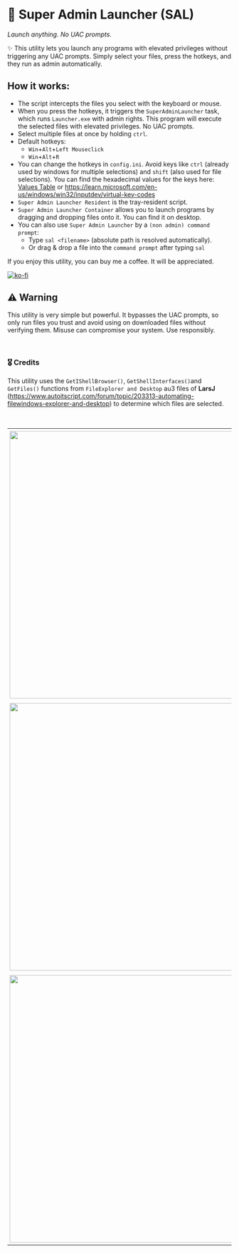 # 🚀 Super Admin Launcher (SAL) 
*Launch anything. No UAC prompts.*

✨ This utility lets you launch any programs with elevated privileges without triggering any UAC prompts.
Simply select your files, press the hotkeys, and they run as admin automatically.

## How it works:
- The script intercepts the files you select with the keyboard or mouse.
- When you press the hotkeys, it triggers the `SuperAdminLauncher` task, which runs `Launcher.exe` with admin rights. This program will execute the selected files with elevated privileges. No UAC prompts.
- Select multiple files at once by holding `ctrl`.
- Default hotkeys:
  - `Win`+`Alt`+`Left Mouseclick`
  - `Win`+`Alt`+`R` 
- You can change the hotkeys in `config.ini`. Avoid keys like `ctrl` (already used by windows for multiple selections) and `shift` (also used for file selections).
 You can find the hexadecimal values for the keys here: [Values Table](./Values%20Table.md) or https://learn.microsoft.com/en-us/windows/win32/inputdev/virtual-key-codes
- `Super Admin Launcher Resident` is the tray-resident script.
- `Super Admin Launcher Container` allows you to launch programs by dragging and dropping files onto it. You can find it on desktop.
- You can also use `Super Admin Launcher` by a `(non admin) command prompt`:
  - Type `sal <filename>` (absolute path is resolved automatically).
  - Or drag & drop a file into the `command prompt` after typing `sal`

If you enjoy this utility, you can buy me a coffee. It will be appreciated. 

  [![ko-fi](https://ko-fi.com/img/githubbutton_sm.svg)](https://ko-fi.com/roobp)  




## ⚠️ Warning
This utility is very simple but powerful. It bypasses the UAC prompts, so only run files you trust and avoid using on downloaded files without verifying them. Misuse can compromise your system. Use responsibly.

<br>

### 🎖️ Credits
This utility uses the `GetIShellBrowser()`, `GetShellInterfaces()`and `GetFiles()` functions from `FileExplorer and Desktop` au3 files of **LarsJ** (https://www.autoitscript.com/forum/topic/203313-automating-filewindows-explorer-and-desktop) to determine which files are selected.

<br>

<table style="width: 100%; border-collapse: collapse; text-align: center;">
  <tr>
    <td style="padding: 5px; vertical-align: top;">
      <img src="https://github.com/roob-p/SuperAdminLauncher/blob/main/media/sal%201b.gif" style="width: 600px; height: auto;" />
    </td>
  </tr>
  <tr>
    <td style="padding: 5px; vertical-align: top;">
      <img src="https://github.com/roob-p/SuperAdminLauncher/blob/main/media/sal%202.gif" style="width: 600px; height: auto;" />
    </td>
  </tr>
  <tr>
    <td style="padding: 5px; vertical-align: top;">
      <img src="https://github.com/roob-p/SuperAdminLauncher/blob/main/media/sal%203.gif" style="width: 600px; height: auto;" />
    </td>
  </tr>
</table>

